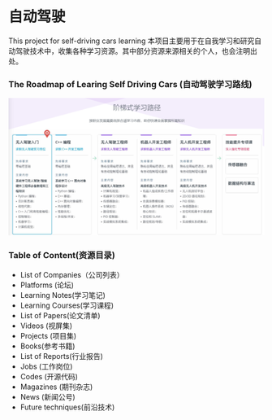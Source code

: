 # 自动驾驶
This project for self-driving cars learning
本项目主要用于在自我学习和研究自动驾驶技术中，收集各种学习资源。其中部分资源来源相关的个人，也会注明出处。

### The Roadmap of Learing Self Driving Cars (自动驾驶学习路线)
![自动驾驶](自动驾驶学习路线图.png)

### Table of Content(资源目录)

- List of Companies（公司列表）
- Platforms (论坛)
- Learning Notes(学习笔记)
- Learning Courses(学习课程)
- List of Papers(论文清单)
- Videos (视屏集)
- Projects (项目集)
- Books(参考书籍)
- List of Reports(行业报告)
- Jobs (工作岗位)
- Codes (开源代码)
- Magazines (期刊杂志)
- News (新闻公号)
- Future techniques(前沿技术)



